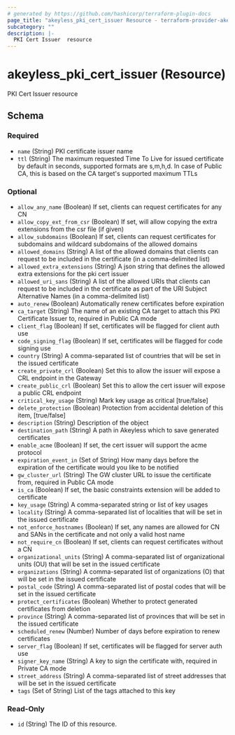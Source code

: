 ```yaml
---
# generated by https://github.com/hashicorp/terraform-plugin-docs
page_title: "akeyless_pki_cert_issuer Resource - terraform-provider-akeyless"
subcategory: ""
description: |-
  PKI Cert Issuer  resource
---
```


# akeyless_pki_cert_issuer (Resource)

PKI Cert Issuer  resource



<!-- schema generated by tfplugindocs -->
## Schema

### Required

- `name` (String) PKI certificate issuer name
- `ttl` (String) The maximum requested Time To Live for issued certificate by default in seconds, supported formats are s,m,h,d. In case of Public CA, this is based on the CA target's supported maximum TTLs

### Optional

- `allow_any_name` (Boolean) If set, clients can request certificates for any CN
- `allow_copy_ext_from_csr` (Boolean) If set, will allow copying the extra extensions from the csr file (if given)
- `allow_subdomains` (Boolean) If set, clients can request certificates for subdomains and wildcard subdomains of the allowed domains
- `allowed_domains` (String) A list of the allowed domains that clients can request to be included in the certificate (in a comma-delimited list)
- `allowed_extra_extensions` (String) A json string that defines the allowed extra extensions for the pki cert issuer
- `allowed_uri_sans` (String) A list of the allowed URIs that clients can request to be included in the certificate as part of the URI Subject Alternative Names (in a comma-delimited list)
- `auto_renew` (Boolean) Automatically renew certificates before expiration
- `ca_target` (String) The name of an existing CA target to attach this PKI Certificate Issuer to, required in Public CA mode
- `client_flag` (Boolean) If set, certificates will be flagged for client auth use
- `code_signing_flag` (Boolean) If set, certificates will be flagged for code signing use
- `country` (String) A comma-separated list of countries that will be set in the issued certificate
- `create_private_crl` (Boolean) Set this to allow the issuer will expose a CRL endpoint in the Gateway
- `create_public_crl` (Boolean) Set this to allow the cert issuer will expose a public CRL endpoint
- `critical_key_usage` (String) Mark key usage as critical [true/false]
- `delete_protection` (Boolean) Protection from accidental deletion of this item, [true/false]
- `description` (String) Description of the object
- `destination_path` (String) A path in Akeyless which to save generated certificates
- `enable_acme` (Boolean) If set, the cert issuer will support the acme protocol
- `expiration_event_in` (Set of String) How many days before the expiration of the certificate would you like to be notified
- `gw_cluster_url` (String) The GW cluster URL to issue the certificate from, required in Public CA mode
- `is_ca` (Boolean) If set, the basic constraints extension will be added to certificate
- `key_usage` (String) A comma-separated string or list of key usages
- `locality` (String) A comma-separated list of localities that will be set in the issued certificate
- `not_enforce_hostnames` (Boolean) If set, any names are allowed for CN and SANs in the certificate and not only a valid host name
- `not_require_cn` (Boolean) If set, clients can request certificates without a CN
- `organizational_units` (String) A comma-separated list of organizational units (OU) that will be set in the issued certificate
- `organizations` (String) A comma-separated list of organizations (O) that will be set in the issued certificate
- `postal_code` (String) A comma-separated list of postal codes that will be set in the issued certificate
- `protect_certificates` (Boolean) Whether to protect generated certificates from deletion
- `province` (String) A comma-separated list of provinces that will be set in the issued certificate
- `scheduled_renew` (Number) Number of days before expiration to renew certificates
- `server_flag` (Boolean) If set, certificates will be flagged for server auth use
- `signer_key_name` (String) A key to sign the certificate with, required in Private CA mode
- `street_address` (String) A comma-separated list of street addresses that will be set in the issued certificate
- `tags` (Set of String) List of the tags attached to this key

### Read-Only

- `id` (String) The ID of this resource.


